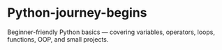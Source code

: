 # Python-journey-begins
Beginner-friendly Python basics — covering variables, operators, loops, functions, OOP, and small projects.
